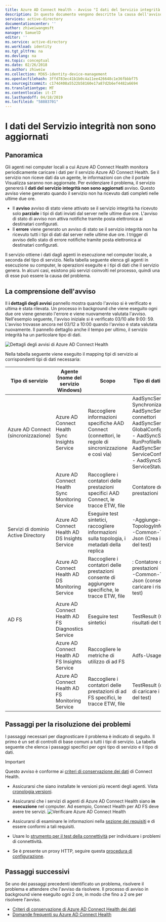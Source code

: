 ```yaml
---
title: Azure AD Connect Health - Avviso "I dati del Servizio integrità non sono aggiornati" | Microsoft Docs
description: In questo documento vengono descritte la causa dell'avviso "I dati del Servizio integrità non sono aggiornati" e la modalità di risoluzione di questo problema.
services: active-directory
documentationcenter: ''
author: zhiweiwangmsft
manager: SamuelD
editor: ''
ms.service: active-directory
ms.workload: identity
ms.tgt_pltfrm: na
ms.devlang: na
ms.topic: conceptual
ms.date: 02/26/2018
ms.author: zhiweiw
ms.collection: M365-identity-device-management
ms.openlocfilehash: 3ffd783ec41b1b0c4a11ee426648c1e36fbbbf75
ms.sourcegitcommit: c174d408a5522b58160e17a87d2b6ef4482a6694
ms.translationtype: MT
ms.contentlocale: it-IT
ms.lasthandoff: 04/18/2019
ms.locfileid: "58883701"
---
```

# <a name="health-service-data-is-not-up-to-date-alert"></a>I dati del Servizio integrità non sono aggiornati

## <a name="overview"></a>Panoramica

Gli agenti nei computer locali a cui Azure AD Connect Health monitora periodicamente caricare i dati per il servizio Azure AD Connect Health. Se il servizio non riceve dati da un agente, le informazioni con che il portale Visualizza saranno non aggiornate. Per evidenziare il problema, il servizio genererà il **dati del servizio integrità non sono aggiornati** avviso. Questo avviso viene generato quando il servizio non ha ricevuto dati completi nelle ultime due ore.  

- Il **avviso** avviso di stato viene attivato se il servizio integrità ha ricevuto solo **parziale** i tipi di dati inviati dal server nelle ultime due ore. L'avviso di stato di avviso non attiva notifiche tramite posta elettronica ai destinatari configurati. 
- Il **errore** viene generato un avviso di stato se il servizio integrità non ha ricevuto tutti i tipi di dati dal server nelle ultime due ore. I trigger di avviso dello stato di errore notifiche tramite posta elettronica ai destinatari configurati.

Il servizio ottiene i dati dagli agenti in esecuzione nel computer locale, a seconda del tipo di servizio. Nella tabella seguente elenca gli agenti in esecuzione su computer, le operazioni eseguite e i tipi di dati che il servizio genera. In alcuni casi, esistono più servizi coinvolti nel processo, quindi una di esse può essere la causa del problema. 

## <a name="understanding-the-alert"></a>La comprensione dell'avviso

Il **i dettagli degli avvisi** pannello mostra quando l'avviso si è verificato e ultima è stata rilevata. Un processo in background che viene eseguito ogni due ore viene generato l'errore e viene nuovamente valutata l'avviso. Nell'esempio seguente, l'avviso iniziale si è verificato 03/10 alle 9:00: 59. L'avviso trovasse ancora nel 03/12 a 10:00 quando l'avviso è stata valutata nuovamente. Il pannello dettaglio anche il tempo per ultimo, il servizio integrità ha un particolare tipo di dati. 
 
 ![Dettagli degli avvisi di Azure AD Connect Health](./media/how-to-connect-health-data-freshness/data-freshness-details.png)
 
Nella tabella seguente viene eseguito il mapping tipi di servizio ai corrispondenti tipi di dati necessaria:

| Tipo di servizio | Agente (nome del servizio Windows) | Scopo | Tipo di dati generato  |
| --- | --- | --- | --- |  
| Azure AD Connect (sincronizzazione) | Azure AD Connect Health Sync Insights Service | Raccogliere informazioni specifiche AAD Connect (connettori, le regole di sincronizzazione e così via) | AadSyncService-SynchronizationRules <br />  AadSyncService-connettori <br /> AadSyncService-GlobalConfigurations  <br />  - AadSyncService-RunProfileResults <br /> AadSyncService-ServiceConfigurations <br /> - AadSyncService-ServiceStatus   |
|  | Azure AD Connect Health Sync Monitoring Service | Raccogliere i contatori delle prestazioni specifici AAD Connect, le tracce ETW, file | Contatore delle prestazioni |
| Servizi di dominio Active Directory | Azure AD Connect Health AD DS Insights Service | Eseguire test sintetici, raccogliere informazioni sulla topologia, i metadati della replica |  -Aggiunge-TopologyInfo-Json <br /> -Common-TestData-Json (Crea i risultati del test)   | 
|  | Azure AD Connect Health AD DS Monitoring Service | Raccogliere i contatori delle prestazioni consente di aggiungere specifiche, le tracce ETW, file | : Contatore delle prestazioni  <br /> -Common-TestData-Json (consente di caricare i risultati del test)  |
| AD FS | Azure AD Connect Health AD FS Diagnostics Service | Eseguire test sintetici | TestResult (Crea i risultati del test) | 
| | Azure AD Connect Health AD FS Insights Service  | Raccogliere le metriche di utilizzo di ad FS | Adfs-UsageMetrics |
| | Azure AD Connect Health AD FS Monitoring Service | Raccogliere i contatori delle prestazioni di ad FS specifici, le tracce ETW, file | TestResult (consente di caricare i risultati del test) |

## <a name="troubleshooting-steps"></a>Passaggi per la risoluzione dei problemi 

I passaggi necessari per diagnosticare il problema è indicato di seguito. Il primo è un set di controlli di base comuni a tutti i tipi di servizio. La tabella seguente che elenca i passaggi specifici per ogni tipo di servizio e il tipo di dati. 

> [!IMPORTANT] 
> Questo avviso è conforme ai [criteri di conservazione dei dati](reference-connect-health-user-privacy.md#data-retention-policy) di Connect Health.

* Assicurarsi che siano installate le versioni più recenti degli agenti. Vista [cronologia versioni](reference-connect-health-version-history.md). 
* Assicurarsi che i servizi di agenti di Azure AD Connect Health siano **in esecuzione** nel computer. Ad esempio, Connect Health per AD FS deve avere tre servizi.
  ![Verificare Azure AD Connect Health](./media/how-to-connect-health-agent-install/install5.png)

* Assicurarsi di esaminare le informazioni nella [sezione dei requisiti](how-to-connect-health-agent-install.md#requirements) e di essere conformi a tali requisiti.
* Usare lo [strumento per il test della connettività](how-to-connect-health-agent-install.md#test-connectivity-to-azure-ad-connect-health-service) per individuare i problemi di connettività.
* Se è presente un proxy HTTP, seguire questa [procedura di configurazione](how-to-connect-health-agent-install.md#configure-azure-ad-connect-health-agents-to-use-http-proxy). 


## <a name="next-steps"></a>Passaggi successivi
Se uno dei passaggi precedenti identificato un problema, risolvere il problema e attendere che l'avviso da risolvere. Il processo di avviso in background viene eseguito ogni 2 ore, in modo che fino a 2 ore per risolvere l'avviso. 

* [Criteri di conservazione di Azure AD Connect Health dei dati](reference-connect-health-user-privacy.md#data-retention-policy)
* [Domande frequenti su Azure AD Connect Health](reference-connect-health-faq.md)
